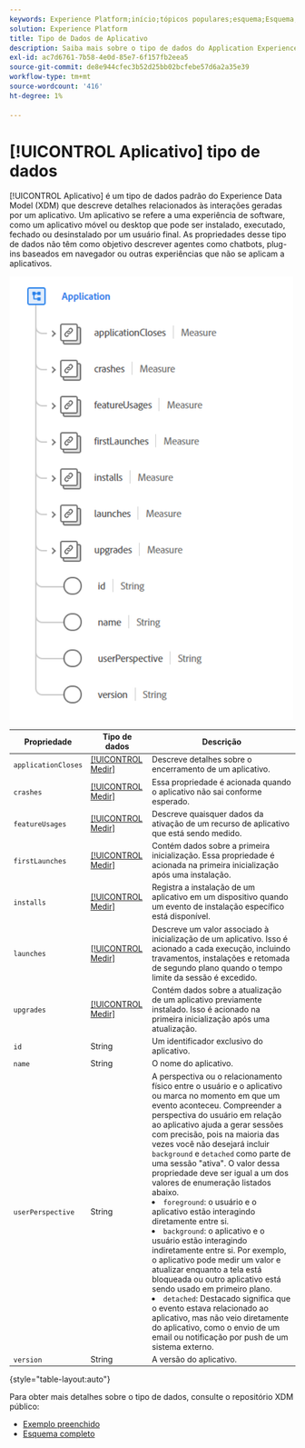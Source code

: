 ```yaml
---
keywords: Experience Platform;início;tópicos populares;esquema;Esquema;XDM;campos;esquemas;Esquemas;aplicativo;tipo de dados;tipo de dados;tipo de dados;
solution: Experience Platform
title: Tipo de Dados de Aplicativo
description: Saiba mais sobre o tipo de dados do Application Experience Data Model (XDM).
exl-id: ac7d6761-7b58-4e0d-85e7-6f157fb2eea5
source-git-commit: de8e944cfec3b52d25bb02bcfebe57d6a2a35e39
workflow-type: tm+mt
source-wordcount: '416'
ht-degree: 1%

---
```


# [!UICONTROL Aplicativo] tipo de dados

[!UICONTROL Aplicativo] é um tipo de dados padrão do Experience Data Model (XDM) que descreve detalhes relacionados às interações geradas por um aplicativo. Um aplicativo se refere a uma experiência de software, como um aplicativo móvel ou desktop que pode ser instalado, executado, fechado ou desinstalado por um usuário final. As propriedades desse tipo de dados não têm como objetivo descrever agentes como chatbots, plug-ins baseados em navegador ou outras experiências que não se aplicam a aplicativos.

<img src="../images/data-types/application.PNG" width="500" /><br />

| Propriedade | Tipo de dados | Descrição |
| --- | --- | --- |
| `applicationCloses` | [[!UICONTROL Medir]](./measure.md) | Descreve detalhes sobre o encerramento de um aplicativo. |
| `crashes` | [[!UICONTROL Medir]](./measure.md) | Essa propriedade é acionada quando o aplicativo não sai conforme esperado. |
| `featureUsages` | [[!UICONTROL Medir]](./measure.md) | Descreve quaisquer dados da ativação de um recurso de aplicativo que está sendo medido. |
| `firstLaunches` | [[!UICONTROL Medir]](./measure.md) | Contém dados sobre a primeira inicialização. Essa propriedade é acionada na primeira inicialização após uma instalação. |
| `installs` | [[!UICONTROL Medir]](./measure.md) | Registra a instalação de um aplicativo em um dispositivo quando um evento de instalação específico está disponível. |
| `launches` | [[!UICONTROL Medir]](./measure.md) | Descreve um valor associado à inicialização de um aplicativo. Isso é acionado a cada execução, incluindo travamentos, instalações e retomada de segundo plano quando o tempo limite da sessão é excedido. |
| `upgrades` | [[!UICONTROL Medir]](./measure.md) | Contém dados sobre a atualização de um aplicativo previamente instalado. Isso é acionado na primeira inicialização após uma atualização. |
| `id` | String | Um identificador exclusivo do aplicativo. |
| `name` | String | O nome do aplicativo. |
| `userPerspective` | String | A perspectiva ou o relacionamento físico entre o usuário e o aplicativo ou marca no momento em que um evento aconteceu. Compreender a perspectiva do usuário em relação ao aplicativo ajuda a gerar sessões com precisão, pois na maioria das vezes você não desejará incluir `background` e `detached` como parte de uma sessão &quot;ativa&quot;. O valor dessa propriedade deve ser igual a um dos valores de enumeração listados abaixo. <li> `foreground`: o usuário e o aplicativo estão interagindo diretamente entre si. </li> <li> `background`: o aplicativo e o usuário estão interagindo indiretamente entre si. Por exemplo, o aplicativo pode medir um valor e atualizar enquanto a tela está bloqueada ou outro aplicativo está sendo usado em primeiro plano.  </li> <li> `detached`: Destacado significa que o evento estava relacionado ao aplicativo, mas não veio diretamente do aplicativo, como o envio de um email ou notificação por push de um sistema externo. |
| `version` | String | A versão do aplicativo. |

{style="table-layout:auto"}

Para obter mais detalhes sobre o tipo de dados, consulte o repositório XDM público:

* [Exemplo preenchido](https://github.com/adobe/xdm/blob/master/components/datatypes/channels/application.example.1.json)
* [Esquema completo](https://github.com/adobe/xdm/blob/master/components/datatypes/channels/application.schema.json)
